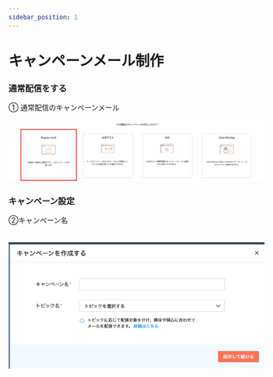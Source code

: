```yaml
---
sidebar_position: 1
---
```


# キャンペーンメール制作





### 通常配信をする
 ① 通常配信のキャンペーンメール

![picture 8](../../../images/b4e6ec9c010effe1bf2872b85fe586230d354939001047b3629e75dcbd2b21d3.png)  


### キャンペーン設定

②キャンペーン名  
　


![picture 9](../../../images/53a05e7b307ece85f8b23784e6f2d3c29b0b54d8e7cfe0dd5398ce0ff7d5b54b.png)  




